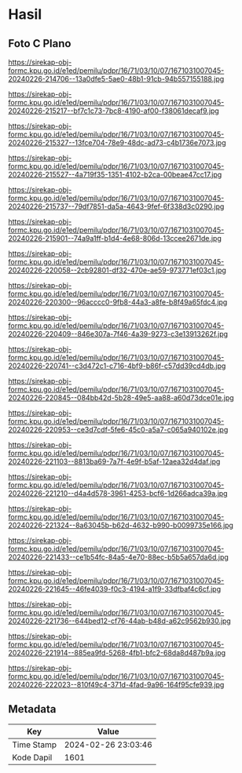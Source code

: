 # Hasil

## Foto C Plano

https://sirekap-obj-formc.kpu.go.id/e1ed/pemilu/pdpr/16/71/03/10/07/1671031007045-20240226-214706--13a0dfe5-5ae0-48b1-91cb-94b557155188.jpg

https://sirekap-obj-formc.kpu.go.id/e1ed/pemilu/pdpr/16/71/03/10/07/1671031007045-20240226-215217--bf7c1c73-7bc8-4190-af00-f38061decaf9.jpg

https://sirekap-obj-formc.kpu.go.id/e1ed/pemilu/pdpr/16/71/03/10/07/1671031007045-20240226-215327--13fce704-78e9-48dc-ad73-c4b1736e7073.jpg

https://sirekap-obj-formc.kpu.go.id/e1ed/pemilu/pdpr/16/71/03/10/07/1671031007045-20240226-215527--4a719f35-1351-4102-b2ca-00beae47cc17.jpg

https://sirekap-obj-formc.kpu.go.id/e1ed/pemilu/pdpr/16/71/03/10/07/1671031007045-20240226-215737--79df7851-da5a-4643-9fef-6f338d3c0290.jpg

https://sirekap-obj-formc.kpu.go.id/e1ed/pemilu/pdpr/16/71/03/10/07/1671031007045-20240226-215901--74a9a1ff-b1d4-4e68-806d-13ccee2671de.jpg

https://sirekap-obj-formc.kpu.go.id/e1ed/pemilu/pdpr/16/71/03/10/07/1671031007045-20240226-220058--2cb92801-df32-470e-ae59-973771ef03c1.jpg

https://sirekap-obj-formc.kpu.go.id/e1ed/pemilu/pdpr/16/71/03/10/07/1671031007045-20240226-220300--96acccc0-9fb8-44a3-a8fe-b8f49a65fdc4.jpg

https://sirekap-obj-formc.kpu.go.id/e1ed/pemilu/pdpr/16/71/03/10/07/1671031007045-20240226-220409--846e307a-7f46-4a39-9273-c3e13913262f.jpg

https://sirekap-obj-formc.kpu.go.id/e1ed/pemilu/pdpr/16/71/03/10/07/1671031007045-20240226-220741--c3d472c1-c716-4bf9-b86f-c57dd39cd4db.jpg

https://sirekap-obj-formc.kpu.go.id/e1ed/pemilu/pdpr/16/71/03/10/07/1671031007045-20240226-220845--084bb42d-5b28-49e5-aa88-a60d73dce01e.jpg

https://sirekap-obj-formc.kpu.go.id/e1ed/pemilu/pdpr/16/71/03/10/07/1671031007045-20240226-220953--ce3d7cdf-5fe6-45c0-a5a7-c065a940102e.jpg

https://sirekap-obj-formc.kpu.go.id/e1ed/pemilu/pdpr/16/71/03/10/07/1671031007045-20240226-221103--8813ba69-7a7f-4e9f-b5af-12aea32d4daf.jpg

https://sirekap-obj-formc.kpu.go.id/e1ed/pemilu/pdpr/16/71/03/10/07/1671031007045-20240226-221210--d4a4d578-3961-4253-bcf6-1d266adca39a.jpg

https://sirekap-obj-formc.kpu.go.id/e1ed/pemilu/pdpr/16/71/03/10/07/1671031007045-20240226-221324--8a63045b-b62d-4632-b990-b0099735e166.jpg

https://sirekap-obj-formc.kpu.go.id/e1ed/pemilu/pdpr/16/71/03/10/07/1671031007045-20240226-221433--ce1b54fc-84a5-4e70-88ec-b5b5a657da6d.jpg

https://sirekap-obj-formc.kpu.go.id/e1ed/pemilu/pdpr/16/71/03/10/07/1671031007045-20240226-221645--46fe4039-f0c3-4194-a1f9-33dfbaf4c6cf.jpg

https://sirekap-obj-formc.kpu.go.id/e1ed/pemilu/pdpr/16/71/03/10/07/1671031007045-20240226-221736--644bed12-cf76-44ab-b48d-a62c9562b930.jpg

https://sirekap-obj-formc.kpu.go.id/e1ed/pemilu/pdpr/16/71/03/10/07/1671031007045-20240226-221914--885ea9fd-5268-4fb1-bfc2-68da8d487b9a.jpg

https://sirekap-obj-formc.kpu.go.id/e1ed/pemilu/pdpr/16/71/03/10/07/1671031007045-20240226-222023--810f49c4-371d-4fad-9a96-164f95cfe939.jpg


## Metadata

| Key        | Value               |
| ---------- | ------------------- |
| Time Stamp | 2024-02-26 23:03:46 |
| Kode Dapil | 1601                |




